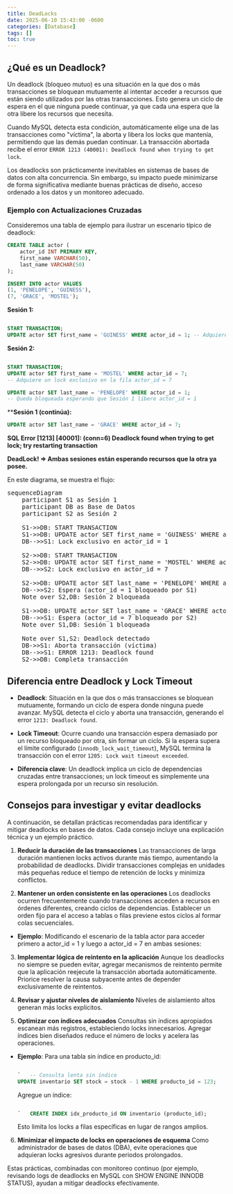 ```yaml
---
title: DeadLocks
date: 2025-06-10 15:43:00 -0600
categories: [Database]
tags: []
toc: true
---
```


## ¿Qué es un Deadlock?

Un deadlock (bloqueo mutuo) es una situación en la que dos o más transacciones se bloquean mutuamente al intentar acceder a recursos que están siendo utilizados por las otras transacciones. Esto genera un ciclo de espera en el que ninguna puede continuar, ya que cada una espera que la otra libere los recursos que necesita.

Cuando MySQL detecta esta condición, automáticamente elige una de las transacciones como "víctima", la aborta y libera los locks que mantenía, permitiendo que las demás puedan continuar. La transacción abortada recibe el error `ERROR 1213 (40001): Deadlock found when trying to get lock`.

Los deadlocks son prácticamente inevitables en sistemas de bases de datos con alta concurrencia. Sin embargo, su impacto puede minimizarse de forma significativa mediante buenas prácticas de diseño, acceso ordenado a los datos y un monitoreo adecuado.


### Ejemplo con Actualizaciones Cruzadas

Consideremos una tabla de ejemplo para ilustrar un escenario típico de deadlock:

```sql
CREATE TABLE actor (
    actor_id INT PRIMARY KEY,
    first_name VARCHAR(50),
    last_name VARCHAR(50)
);

INSERT INTO actor VALUES 
(1, 'PENELOPE', 'GUINESS'),
(7, 'GRACE', 'MOSTEL');
```

**Sesión 1:**

```sql

START TRANSACTION; 
UPDATE actor SET first_name = 'GUINESS' WHERE actor_id = 1; -- Adquiere un lock exclusivo en la fila actor_id = 1`

```

**Sesión 2:**

```sql

START TRANSACTION;
UPDATE actor SET first_name = 'MOSTEL' WHERE actor_id = 7;
-- Adquiere un lock exclusivo en la fila actor_id = 7

UPDATE actor SET last_name = 'PENELOPE' WHERE actor_id = 1;
-- Queda bloqueada esperando que Sesión 1 libere actor_id = 1

```

****Sesión 1 (continúa):**


```sql
UPDATE actor SET last_name = 'GRACE' WHERE actor_id = 7;

```

**SQL Error [1213] [40001]: (conn=6) Deadlock found when trying to get lock; try restarting transaction**

**DeadLock! => Ambas sesiones están esperando recursos que la otra ya posee.**

En este diagrama, se muestra el flujo:

<pre class="mermaid">
sequenceDiagram
    participant S1 as Sesión 1
    participant DB as Base de Datos
    participant S2 as Sesión 2

    S1->>DB: START TRANSACTION
    S1->>DB: UPDATE actor SET first_name = 'GUINESS' WHERE actor_id = 1
    DB-->>S1: Lock exclusivo en actor_id = 1

    S2->>DB: START TRANSACTION
    S2->>DB: UPDATE actor SET first_name = 'MOSTEL' WHERE actor_id = 7
    DB-->>S2: Lock exclusivo en actor_id = 7

    S2->>DB: UPDATE actor SET last_name = 'PENELOPE' WHERE actor_id = 1
    DB-->>S2: Espera (actor_id = 1 bloqueado por S1)
    Note over S2,DB: Sesión 2 bloqueada

    S1->>DB: UPDATE actor SET last_name = 'GRACE' WHERE actor_id = 7
    DB-->>S1: Espera (actor_id = 7 bloqueado por S2)
    Note over S1,DB: Sesión 1 bloqueada

    Note over S1,S2: Deadlock detectado
    DB->>S1: Aborta transacción (víctima)
    DB-->>S1: ERROR 1213: Deadlock found
    S2->>DB: Completa transacción
</pre>
<script src="https://cdn.jsdelivr.net/npm/mermaid@10.9.1/dist/mermaid.min.js"></script>


## Diferencia entre Deadlock y Lock Timeout

- **Deadlock**: Situación en la que dos o más transacciones se bloquean mutuamente, formando un ciclo de espera donde ninguna puede avanzar. MySQL detecta el ciclo y aborta una transacción, generando el error `1213: Deadlock found`.
-  **Lock Timeout**: Ocurre cuando una transacción espera demasiado por un recurso bloqueado por otra, sin formar un ciclo. Si la espera supera el límite configurado (`innodb_lock_wait_timeout`), MySQL termina la transacción con el error `1205: Lock wait timeout exceeded`.

-  **Diferencia clave**: Un deadlock implica un ciclo de dependencias cruzadas entre transacciones; un lock timeout es simplemente una espera prolongada por un recurso sin resolución.


## Consejos para investigar y evitar deadlocks

A continuación, se detallan prácticas recomendadas para identificar y mitigar deadlocks en bases de datos. Cada consejo incluye una explicación técnica y un ejemplo práctico.

1.  **Reducir la duración de las transacciones** Las transacciones de larga duración mantienen locks activos durante más tiempo, aumentando la probabilidad de deadlocks. Dividir transacciones complejas en unidades más pequeñas reduce el tiempo de retención de locks y minimiza conflictos.

2.  **Mantener un orden consistente en las operaciones** Los deadlocks ocurren frecuentemente cuando transacciones acceden a recursos en órdenes diferentes, creando ciclos de dependencias. Establecer un orden fijo para el acceso a tablas o filas previene estos ciclos al formar colas secuenciales.
  -   **Ejemplo**: Modificando el escenario de la tabla actor para acceder primero a actor_id = 1 y luego a actor_id = 7 en ambas sesiones:


3.  **Implementar lógica de reintento en la aplicación** Aunque los deadlocks no siempre se pueden evitar, agregar mecanismos de reintento permite que la aplicación reejecute la transacción abortada automáticamente. Priorice resolver la causa subyacente antes de depender exclusivamente de reintentos.


4.  **Revisar y ajustar niveles de aislamiento** Niveles de aislamiento altos generan más locks explícitos.


5.  **Optimizar con índices adecuados** Consultas sin índices apropiados escanean más registros, estableciendo locks innecesarios. Agregar índices bien diseñados reduce el número de locks y acelera las operaciones.
  -   **Ejemplo**: Para una tabla sin índice en producto_id:

      ```sql

      `   -- Consulta lenta sin índice
      UPDATE inventario SET stock = stock - 1 WHERE producto_id = 123;       `
      ```
      Agregue un índice:
      ```sql

      `   CREATE INDEX idx_producto_id ON inventario (producto_id);       `
      ```

      Esto limita los locks a filas específicas en lugar de rangos amplios.
6.  **Minimizar el impacto de locks en operaciones de esquema** Como administrador de bases de datos (DBA), evite operaciones que adquieran locks agresivos durante periodos prolongados.

Estas prácticas, combinadas con monitoreo continuo (por ejemplo, revisando logs de deadlocks en MySQL con SHOW ENGINE INNODB STATUS), ayudan a mitigar deadlocks efectivamente.
